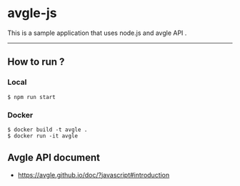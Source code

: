 # avgle-js
This is a sample application that uses node.js and avgle API .

---

## How to run ?

### Local

```:bash
$ npm run start
```

### Docker

```:bash
$ docker build -t avgle .
$ docker run -it avgle
```


## Avgle API document

- https://avgle.github.io/doc/?javascript#introduction
